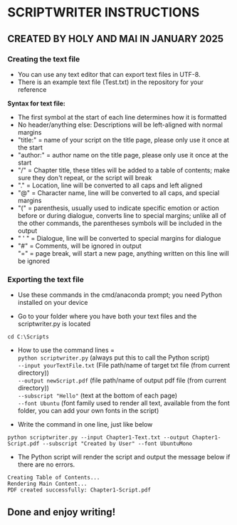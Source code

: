 # SCRIPTWRITER INSTRUCTIONS
## CREATED BY HOLY AND MAI IN JANUARY 2025

### Creating the text file
- You can use any text editor that can export text files in UTF-8.
- There is an example text file (Test.txt) in the repository for your reference

**Syntax for text file:**  
- The first symbol at the start of each line determines how it is formatted  
- No header/anything else: Descriptions will be left-aligned with normal margins  
- "title:"	= name of your script on the title page, please only use it once at the start  
- "author:"	= author name on the title page, please only use it once at the start  
- "/"		= Chapter title, these titles will be added to a table of contents; make sure they don't repeat, or the script will break  
- "."		= Location, line will be converted to all caps and left aligned  
- "@"		= Character name, line will be converted to all caps, and special margins  
- "("		= parenthesis, usually used to indicate specific emotion or action before or during dialogue, converts line to special margins; unlike all of the other commands, the parentheses symbols will be included in the output  
- " ' "		= Dialogue, line will be converted to special margins for dialogue  
- "#"		= Comments, will be ignored in output  
"=" 		= page break, will start a new page, anything written on this line will be ignored


### Exporting the text file

- Use these commands in the cmd/anaconda prompt; you need Python installed on your device  

- Go to your folder where you have both your text files and the scriptwriter.py is located  

`cd C:\Scripts
`

- How to use the command lines =  
`python scriptwriter.py`	(always put this to call the Python script)  
`--input yourTextFile.txt`	(File path/name of target txt file (from current directory))  
`--output newScript.pdf`	(file path/name of output pdf file (from current directory))  
`--subscript "Hello"`	(text at the bottom of each page)  
`--font Ubuntu`		(font family used to render all text, available from the font folder, you can add your own fonts in the script)  

- Write the command in one line, just like below  

`python scriptwriter.py --input Chapter1-Text.txt --output Chapter1-Script.pdf --subscript "Created by User" --font UbuntuMono`  

- The Python script will render the script and output the message below if there are no errors.  

`Creating Table of Contents...`  
`Rendering Main Content...`  
`PDF created successfully: Chapter1-Script.pdf`  

## Done and enjoy writing!

